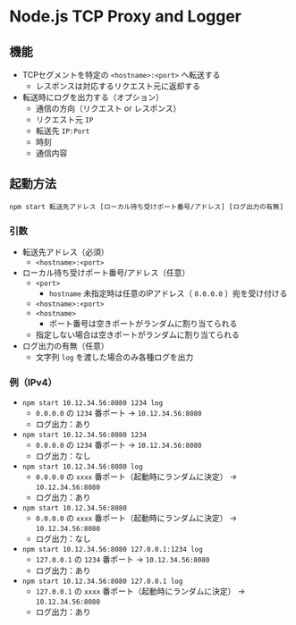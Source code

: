 # Node.js TCP Proxy and Logger
## 機能
* TCPセグメントを特定の `<hostname>:<port>` へ転送する
    * レスポンスは対応するリクエスト元に返却する
* 転送時にログを出力する（オプション）
    * 通信の方向（リクエスト or レスポンス）
    * リクエスト元 `IP`
    * 転送先 `IP:Port`
    * 時刻
    * 通信内容

## 起動方法
```
npm start 転送先アドレス [ローカル待ち受けポート番号/アドレス] [ログ出力の有無]
```

### 引数
* 転送先アドレス（必須）
    * `<hostname>:<port>`
* ローカル待ち受けポート番号/アドレス（任意）
    * `<port>`
        * `hostname` 未指定時は任意のIPアドレス（ `0.0.0.0` ）宛を受け付ける
    * `<hostname>:<port>`
    * `<hostname>`
        * ポート番号は空きポートがランダムに割り当てられる
    * 指定しない場合は空きポートがランダムに割り当てられる
* ログ出力の有無（任意）
    * 文字列 `log` を渡した場合のみ各種ログを出力

### 例（IPv4）
* `npm start 10.12.34.56:8080 1234 log`
    * `0.0.0.0` の `1234` 番ポート → `10.12.34.56:8080`
    * ログ出力：あり
* `npm start 10.12.34.56:8080 1234`
    * `0.0.0.0` の `1234` 番ポート → `10.12.34.56:8080`
    * ログ出力：なし
* `npm start 10.12.34.56:8080 log`
    * `0.0.0.0` の `xxxx` 番ポート（起動時にランダムに決定） → `10.12.34.56:8080`
    * ログ出力：あり
* `npm start 10.12.34.56:8080`
    * `0.0.0.0` の `xxxx` 番ポート（起動時にランダムに決定） → `10.12.34.56:8080`
    * ログ出力：なし
* `npm start 10.12.34.56:8080 127.0.0.1:1234 log`
    * `127.0.0.1` の `1234` 番ポート → `10.12.34.56:8080`
    * ログ出力：あり
* `npm start 10.12.34.56:8080 127.0.0.1 log`
    * `127.0.0.1` の `xxxx` 番ポート（起動時にランダムに決定） → `10.12.34.56:8080`
    * ログ出力：あり
